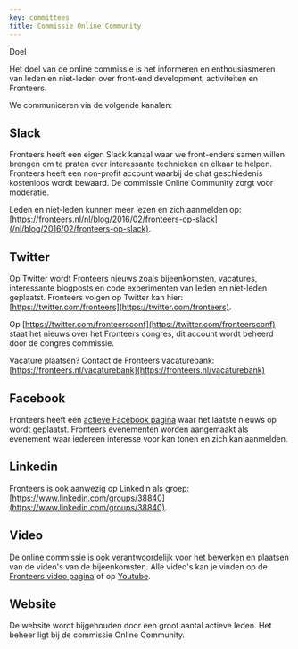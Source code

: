 ```yaml
---
key: committees
title: Commissie Online Community
---
```


Doel

Het doel van de online commissie is het informeren en enthousiasmeren van leden en niet-leden over front-end development, activiteiten en Fronteers.

We communiceren via de volgende kanalen:

## Slack

Fronteers heeft een eigen Slack kanaal waar we front-enders samen willen brengen om te praten over interessante technieken en elkaar te helpen. Fronteers heeft een non-profit account waarbij de chat geschiedenis kostenloos wordt bewaard. De commissie Online Community zorgt voor moderatie.

Leden en niet-leden kunnen meer lezen en zich aanmelden op: [https://fronteers.nl/nl/blog/2016/02/fronteers-op-slack](/nl/blog/2016/02/fronteers-op-slack).

## Twitter

Op Twitter wordt Fronteers nieuws zoals bijeenkomsten, vacatures, interessante blogposts en code experimenten van leden en niet-leden geplaatst. Fronteers volgen op Twitter kan hier: [https://twitter.com/fronteers](https://twitter.com/fronteers).

Op [https://twitter.com/fronteersconf](https://twitter.com/fronteersconf) staat het nieuws over het Fronteers congres, dit account wordt beheerd door de congres commissie.

Vacature plaatsen? Contact de Fronteers vacaturebank: [https://fronteers.nl/vacaturebank](https://fronteers.nl/vacaturebank)

## Facebook

Fronteers heeft een [actieve Facebook pagina](https://www.facebook.com/fronteers/) waar het laatste nieuws op wordt geplaatst. Fronteers evenementen worden aangemaakt als evenement waar iedereen interesse voor kan tonen en zich kan aanmelden.

## Linkedin

Fronteers is ook aanwezig op Linkedin als groep: [https://www.linkedin.com/groups/38840](https://www.linkedin.com/groups/38840).

## Video

De online commissie is ook verantwoordelijk voor het bewerken en plaatsen van de video's van de bijeenkomsten.
Alle video's kan je vinden op de [Fronteers video pagina](/videos) of op [Youtube](https://www.youtube.com/channel/UCMqv5w33mm-CgjDV6VTBCTw).

## Website

De website wordt bijgehouden door een groot aantal actieve leden. Het beheer ligt bij de commissie Online Community.
